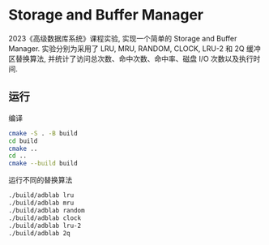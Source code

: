 # Storage and Buffer Manager

2023《高级数据库系统》课程实验, 实现一个简单的 Storage and Buffer Manager. 实验分别为采用了 LRU, MRU, RANDOM, CLOCK, LRU-2 和 2Q 缓冲区替换算法, 并统计了访问总次数、命中次数、命中率、磁盘 I/O 次数以及执行时间.

## 运行

编译
```sh
cmake -S . -B build
cd build
cmake ..
cd ..
cmake --build build
```
运行不同的替换算法
```sh
./build/adblab lru
./build/adblab mru
./build/adblab random
./build/adblab clock
./build/adblab lru-2
./build/adblab 2q
```
